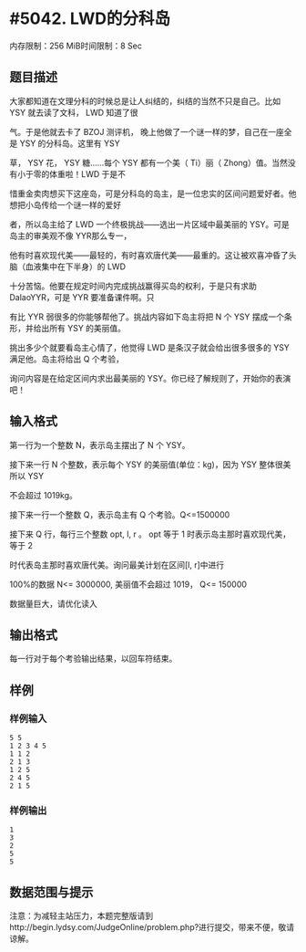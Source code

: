 # #5042. LWD的分科岛

内存限制：256 MiB时间限制：8 Sec

## 题目描述

大家都知道在文理分科的时候总是让人纠结的，纠结的当然不只是自己。比如 YSY 就去读了文科， LWD 知道了很

气。于是他就去卡了 BZOJ 测评机， 晚上他做了一个谜一样的梦，自己在一座全是 YSY 的分科岛。这里有 YSY 

草， YSY 花， YSY 糖&hellip;&hellip;每个 YSY 都有一个美（ Ti）丽（ Zhong）值。当然没有小于零的体重啦！LWD 于是不

惜重金卖肉想买下这座岛，可是分科岛的岛主，是一位忠实的区间问题爱好者。他想把小岛传给一个谜一样的爱好

者，所以岛主给了 LWD 一个终极挑战&mdash;&mdash;选出一片区域中最美丽的 YSY。可是岛主的审美观不像 YYR那么专一，

他有时喜欢现代美&mdash;&mdash;最轻的，有时喜欢唐代美&mdash;&mdash;最重的。这让被欢喜冲昏了头脑（血液集中在下半身）的 LWD

 十分苦恼。他要在规定时间内完成挑战赢得买岛的权利，于是只有求助 DalaoYYR，可是 YYR 要准备课件啊。只

有比 YYR 弱很多的你能够帮他了。挑战内容如下岛主将把 N 个 YSY 摆成一个条形，并给出所有 YSY 的美丽值。

挑出多少个就要看岛主心情了，他觉得 LWD 是条汉子就会给出很多很多的 YSY 满足他。岛主将给出 Q 个考验，

询问内容是在给定区间内求出最美丽的 YSY。你已经了解规则了，开始你的表演吧！

## 输入格式

第一行为一个整数 N，表示岛主摆出了 N 个 YSY。

接下来一行 N 个整数，表示每个 YSY 的美丽值(单位：kg)，因为 YSY 整体很美所以 YSY

不会超过 1019kg。

接下来一行一个整数 Q，表示岛主有 Q 个考验。Q<=1500000

接下来 Q 行，每行三个整数 opt, l, r 。 opt 等于 1 时表示岛主那时喜欢现代美，等于 2

时代表岛主那时喜欢唐代美。询问最美计划在区间[l, r]中进行

100%的数据 N<= 3000000, 美丽值不会超过 1019， Q<= 150000 

数据量巨大，请优化读入

## 输出格式

每一行对于每个考验输出结果，以回车符结束。

## 样例

### 样例输入

    
    5 5
    1 2 3 4 5
    1 1 2
    2 1 3
    1 2 5
    2 4 5
    2 1 5
    
    

### 样例输出

    
    1 
    3 
    2 
    5 
    5
    

## 数据范围与提示

注意：为减轻主站压力，本题完整版请到http://begin.lydsy.com/JudgeOnline/problem.php?进行提交，带来不便，敬请谅解。
